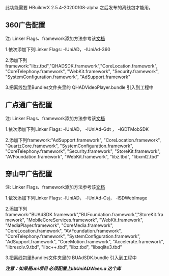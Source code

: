 此功能需要 HBuilderX 2.5.4-20200108-alpha 之后发布的离线包才能用。

## 360广告配置
注: Linker Flags、framework添加方法参考该[文档](/5PlusDocs/usemodule/iOSModuleConfig/common.md)

1.依次添加下列Linker Flags: -lUniAD，-lUniAd-360

2.添加下列framework:"libz.tbd","QHADSDK.framework","CoreLocation.framework",  "CoreTelephony.framework", "WebKit.framework",  "Security.framework",  "SystemConfiguration.framework",  "AdSupport.framework"

3.把离线包里Bundles文件夹里的 QHADVideoPlayer.bundle 引入到工程中

## 广点通广告配置
注: Linker Flags、framework添加方法参考该[文档](/5PlusDocs/usemodule/iOSModuleConfig/common.md)

1.依次添加下列Linker Flags: -lUniAD， -lUniAd-Gdt ， -lGDTMobSDK

2.添加下列framework:"AdSupport.framework",
      "CoreLocation.framework",
      "QuartzCore.framework",
      "SystemConfiguration.framework",
      "CoreTelephony.framework",
      "Security.framework",
      "StoreKit.framework",
      "AVFoundation.framework",
      "WebKit.framework",
      "libz.tbd",
      "libxml2.tbd"


## 穿山甲广告配置
注: Linker Flags、framework添加方法参考该[文档](/5PlusDocs/usemodule/iOSModuleConfig/common.md)

1.依次添加下列Linker Flags: -lUniAD， -lUniAd-Csj， -lSDWebImage

2.添加下列framework:"BUAdSDK.framework","BUFoundation.framework","StoreKit.framework",  "MobileCoreServices.framework", "WebKit.framework",  "MediaPlayer.framework",  "CoreMedia.framework", "CoreLocation.framework",
      "AVFoundation.framework",
      "CoreTelephony.framework",
      "SystemConfiguration.framework",
      "AdSupport.framework",
      "CoreMotion.framework",
      "Accelerate.framework",
      "libresolv.9.tbd",
      "libc++.tbd",
      "libz.tbd",
      "libsqlite3.tbd"
	  
3.把离线包里Bundles文件夹里的 BUAdSDK.bundle 引入到工程中

 ***注意：如果是uni项目 必须配置上libUniADWeex.a  这个库***

<!--  [uni-AD广告联盟开通指南](https://ask.dcloud.net.cn/article/36769)
[uni-AD广告联盟使用指南](https://ask.dcloud.net.cn/article/36718)-->
